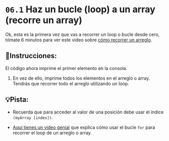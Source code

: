 # `06.1` Haz un bucle (loop) a un array (recorre un array)

Ok, esta es la primera vez que vas a recorrer un loop o bucle desde cero, tómate 6 minutos para ver este video sobre  [cómo recorrer un arreglo](https://www.youtube.com/watch?v=24Wpg6njlYI).

## 📝Instrucciones:

El código ahora imprime el primer elemento en la consola. 

1. En vez de ello, imprime todos los elementos en el arreglo o array. Tendrás que recorrer todo el arreglo utilizando un loop.

## 💡Pista:

+ Recuerda que para acceder al valor de una posición debe usar el índice `(myArray [index])`.

+ [Aquí tienes un video genial](https://www.youtube.com/watch?v=24Wpg6njlYI) que explica cómo usar el bucle `for` para recorrer el loop de un arreglo o array.
